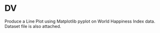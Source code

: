 # DV
Produce a Line Plot using Matplotlib pyplot on World Happiness Index data. Dataset file is also attached.
